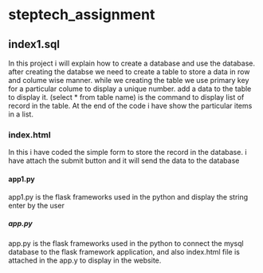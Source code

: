 # steptech_assignment
## index1.sql
In this project i will explain how to create a database and use the database.
after creating the databse we need to create a table to store a data in row and colume wise manner.
while we creating the table we use primary key for a particular colume to display a unique number.
add a data to the table to display it.
(select * from table name) is the command to display list of record in the table.
At the end of the code i have show the particular items in a list. 
### index.html
In this i have coded the simple form to store the record in the database.
i have attach the submit button and it will send the data to the database 
#### app1.py
app1.py is the flask frameworks used in the python and display the string enter by the user
##### app.py
app.py is the flask frameworks used in the python to connect the mysql database to the flask framework application,
and also index.html file is attached in the app.y to display in the website.
